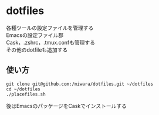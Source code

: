 dotfiles
=====================
各種ツールの設定ファイルを管理する  
Emacsの設定ファイル郡  
Cask，.zshrc，.tmux.confも管理する  
その他のdotfileも追加する

使い方
-------
    git clone git@github.com:/miwara/dotfiles.git ~/dotfiles
    cd ~/dotfiles
    ./placefiles.sh

後はEmacsのパッケージをCaskでインストールする